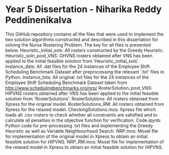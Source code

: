# Year 5 Dissertation - Niharika Reddy Peddinenikalva
This GitHub repository contains all the files that were used to implement the two solution algorithms constructed and described in this dissertation for solving the Nurse Rostering Problem.
The key for all files is presented below.
Heuristic_initial_sols: All rosters constructed by the Greedy Heuristic.
Heuristic_soln_post_VNS: GHVNS rosters obtained after VNS has been applied to the initial feasible solution from 'Heuristic_initial_sols'.
Instance_dats: All .dat files for the 24 instances of the Employee Shift Scheduling Benchmark Dataset after preprocessing the relevant '.txt' files in Python.
Instance_txts: All original .txt files for the 24 instances of the Employee Shift Scheduling Benchmark Dataset taken from http://www.schedulingbenchmarks.org/nrp/
RosterSolution_post_VNS: HIPVNS rosters obtained after VNS has been applied to the initial feasible solution from 'RosterSolutions'.
RosterSolutions: All rosters obtained from Xpress for the original model.
RosterSolutions_RM: All rosters obtained from Xpress for the relaxed model.
CheckingSolutions.mos: Xpress file which loads all .csv rosters to check whether all constraints are satisfied and to calculate all penalties in the objective function for verification.
Code.ipynb: Python code for pre-processing .txt files and implementing the Greedy Heuristic as well as Variable Neighbourhood Search.
NRP.mos: Mosel file for implementation of the original model in Xpress to obtain an initial feasible solution for HIPVNS.
NRP_RM.mos: Mosel file for implementation of the relaxed model in Xpress to obtain an initial feasible solution for HIPVNS.
